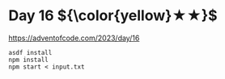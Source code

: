 # Day 16 ${\color{yellow}★★}$

https://adventofcode.com/2023/day/16

```
asdf install
npm install
npm start < input.txt
```
